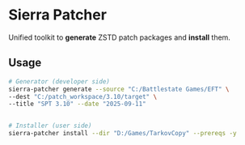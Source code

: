 # Sierra Patcher


Unified toolkit to **generate** ZSTD patch packages and **install** them.


## Usage


```bash
# Generator (developer side)
sierra-patcher generate --source "C:/Battlestate Games/EFT" \
--dest "C:/patch_workspace/3.10/target" \
--title "SPT 3.10" --date "2025-09-11"


# Installer (user side)
sierra-patcher install --dir "D:/Games/TarkovCopy" --prereqs -y
